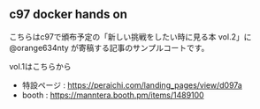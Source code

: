c97 docker hands on
---

こちらはc97で頒布予定の「新しい挑戦をしたい時に見る本 vol.2」に @orange634nty が寄稿する記事のサンプルコートです。

vol.1はこちらから

- 特設ページ : https://peraichi.com/landing_pages/view/d097a
- booth : https://manntera.booth.pm/items/1489100
